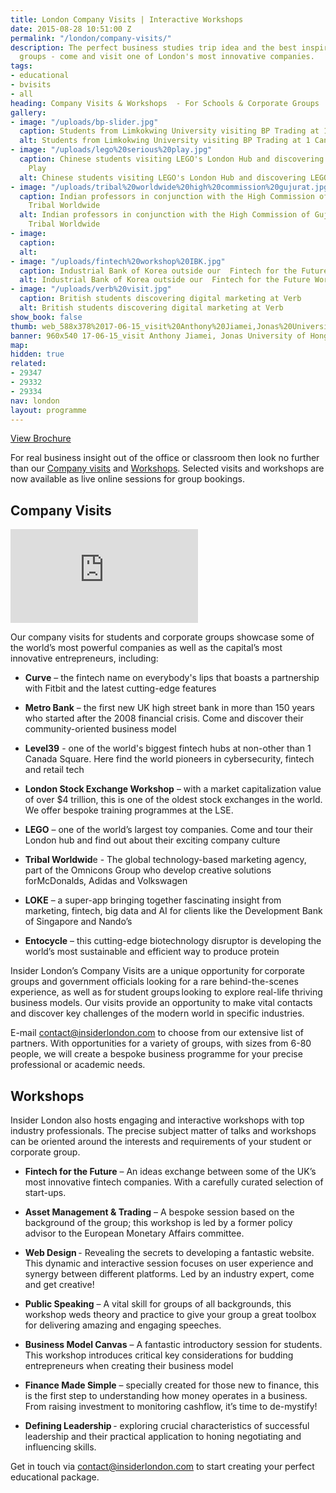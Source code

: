 ```yaml
---
title: London Company Visits | Interactive Workshops
date: 2015-08-28 10:51:00 Z
permalink: "/london/company-visits/"
description: The perfect business studies trip idea and the best inspiration for corporate
  groups - come and visit one of London's most innovative companies.
tags:
- educational
- bvisits
- all
heading: Company Visits & Workshops  - For Schools & Corporate Groups
gallery:
- image: "/uploads/bp-slider.jpg"
  caption: Students from Limkokwing University visiting BP Trading at 1 Canary Wharf
  alt: Students from Limkokwing University visiting BP Trading at 1 Canary Wharf
- image: "/uploads/lego%20serious%20play.jpg"
  caption: Chinese students visiting LEGO's London Hub and discovering LEGO Serious
    Play
  alt: Chinese students visiting LEGO's London Hub and discovering LEGO Serious Play
- image: "/uploads/tribal%20worldwide%20high%20commission%20gujurat.jpg"
  caption: Indian professors in conjunction with the High Commission of Gujurat visiting
    Tribal Worldwide
  alt: Indian professors in conjunction with the High Commission of Gujurat visiting
    Tribal Worldwide
- image: 
  caption: 
  alt: 
- image: "/uploads/fintech%20workshop%20IBK.jpg"
  caption: Industrial Bank of Korea outside our  Fintech for the Future Workshop
  alt: Industrial Bank of Korea outside our  Fintech for the Future Workshop
- image: "/uploads/verb%20visit.jpg"
  caption: British students discovering digital marketing at Verb
  alt: British students discovering digital marketing at Verb
show_book: false
thumb: web_588x378%2017-06-15_visit%20Anthony%20Jiamei,Jonas%20University%20of%20Hong%20Kong.jpg
banner: 960x540 17-06-15_visit Anthony Jiamei, Jonas University of Hong Kong.jpg
map: 
hidden: true
related:
- 29347
- 29332
- 29334
nav: london
layout: programme
---
```


<a onclick="gtag('event', 'Click', { 'event_category': 'Brochure', 'event_label':'Company Visits' });" class="c-btn c-btn--primary c-btn--red" href="/assets/brochures/CompanyVisitsBrochure-rev1.pdf">View Brochure</a>

For real business insight out of the office or classroom then look no further than our [Company visits](#company-visits) and [Workshops](#workshops). Selected visits and workshops are now available as live online sessions for group bookings.

## Company Visits

<div class="o-ratio o-ratio--16:9 u-margin-bottom">
  <iframe src="https://player.vimeo.com/video/378264280" frameborder="0" allow="autoplay; fullscreen" allowfullscreen></iframe>
</div>

Our company visits for students and corporate groups showcase some of the world’s most powerful companies as well as the capital’s most innovative entrepreneurs, including:

- **Curve** – the fintech name on everybody's lips that boasts a partnership with Fitbit and the latest cutting-edge features  
- **Metro Bank** – the first new UK high street bank in more than 150 years who started after the 2008 financial crisis. Come and discover their community-oriented business model
- **Level39** - one of the world's biggest fintech hubs at non-other than 1 Canada Square. Here find the world pioneers in cybersecurity, fintech and retail tech
- **London Stock Exchange Workshop** – with a market capitalization value of over $4 trillion, this is one of the oldest stock exchanges in the world. We offer bespoke training programmes at the LSE.

- **LEGO** – one of the world’s largest toy companies. Come and tour their London hub and find out about their exciting company culture
- **Tribal Worldwid**e - The global technology-based marketing agency, part of the Omnicons Group who develop creative solutions forMcDonalds, Adidas and Volkswagen
- **LOKE** – a super-app bringing together fascinating insight from marketing, fintech, big data and AI for clients like the Development Bank of Singapore and Nando’s
- **Entocycle** – this cutting-edge biotechnology disruptor is developing the world’s most sustainable and efficient way to produce protein

Insider London’s Company Visits are a unique opportunity for corporate groups and government officials looking for a rare behind-the-scenes experience, as well as for student groups looking to explore real-life thriving business models. Our visits provide an opportunity to make vital contacts and discover key challenges of the modern world in specific industries.

E-mail [contact@insiderlondon.com](mailto:contact@insiderlondon.com) to choose from our extensive list of partners. With opportunities for a variety of groups, with sizes from 6-80 people, we will create a bespoke business programme for your precise professional or academic needs.

## Workshops

Insider London also hosts engaging and interactive workshops with top industry professionals. The precise subject matter of talks and workshops can be oriented around the interests and requirements of your student or corporate group.

- **Fintech for the Future** – An ideas exchange between some of the UK’s most innovative fintech companies. With a carefully curated selection of start-ups.
- **Asset Management & Trading** – A bespoke session based on the background of the group; this workshop is led by a former policy advisor to the European Monetary Affairs committee.
- **Web Design** - Revealing the secrets to developing a fantastic website. This dynamic and interactive session focuses on user experience and synergy between different platforms. Led by an industry expert, come and get creative!

- **Public Speaking** – A vital skill for groups of all backgrounds, this workshop weds theory and practice to give your group a great toolbox for delivering amazing and engaging speeches.
- **Business Model Canvas** – A fantastic introductory session for students. This workshop introduces critical key considerations for budding entrepreneurs when creating their business model
- **Finance Made Simple** – specially created for those new to finance, this is the first step to understanding how money operates in a business. From raising investment to monitoring cashflow, it’s time to de-mystify!
- **Defining Leadership** - exploring crucial characteristics of successful leadership and their practical application to honing negotiating and influencing skills.

Get in touch via [contact@insiderlondon.com](mailto:contact@insiderlondon.com) to start creating your perfect educational package.
